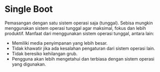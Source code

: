 # Single Boot

Pemasangan dengan satu sistem operasi saja (tunggal). Sebisa mungkin menggunakan sistem operasi tunggal agar maksimal, fokus dan lebih produktif. Manfaat dari menggunakan sistem operasi tunggal, antara lain:

- Memiliki media penyimpanan yang lebih besar.
- Tidak khawatir jika ada kesalahan pengaturan dari sistem operasi lain.
- Tidak beresiko kehilangan grub.
- Pengguna akan lebih mengetahui dan terbiasa dengan sistem operasi yang digunakan.

